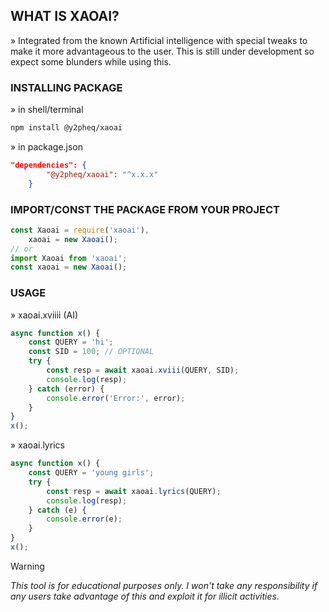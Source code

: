 ## WHAT IS XAOAI?<br>

» Integrated from the known Artificial intelligence with special tweaks to make
it more advantageous to the user. This is still under development so expect some
blunders while using this.

### INSTALLING PACKAGE
» in shell/terminal

```bash
npm install @y2pheq/xaoai
```
» in package.json
```json
"dependencies": {
		"@y2pheq/xaoai": "^x.x.x"
	}
```

### IMPORT/CONST THE PACKAGE FROM YOUR PROJECT

```javascript
const Xaoai = require('xaoai'),
	xaoai = new Xaoai();
// or
import Xaoai from 'xaoai';
const xaoai = new Xaoai();
```

### USAGE<br>

» xaoai.xviiii (AI)

```javascript
async function x() {
	const QUERY = 'hi';
	const SID = 100; // OPTIONAL
	try {
		const resp = await xaoai.xviii(QUERY, SID);
		console.log(resp);
	} catch (error) {
		console.error('Error:', error);
	}
}
x();
```

» xaoai.lyrics

```javascript
async function x() {
	const QUERY = 'young girls';
	try {
		const resp = await xaoai.lyrics(QUERY);
		console.log(resp);
	} catch (e) {
		console.error(e);
	}
}
x();
```

> [!WARNING]  
> _This tool is for educational purposes only. I won't take any responsibility
> if any users take advantage of this and exploit it for illicit activities._
